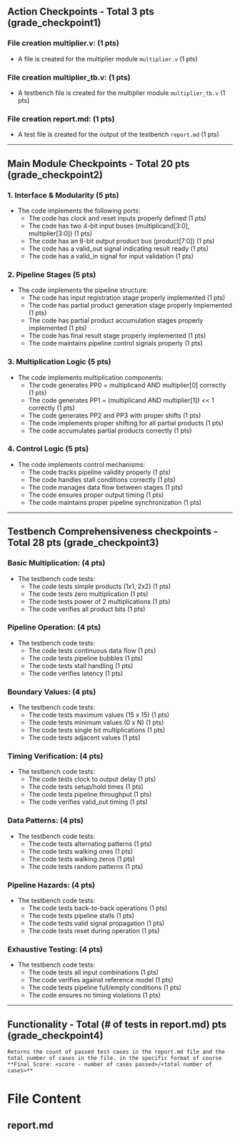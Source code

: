 ## Action Checkpoints - Total 3 pts (grade_checkpoint1)

### File creation multiplier.v: (1 pts)
   - A file is created for the multiplier module `multiplier.v` (1 pts)

### File creation multiplier_tb.v: (1 pts)
   - A testbench file is created for the multiplier module `multiplier_tb.v` (1 pts)

### File creation report.md: (1 pts)
   - A test file is created for the output of the testbench `report.md` (1 pts)

---

## Main Module Checkpoints - Total 20 pts (grade_checkpoint2)

### 1. Interface & Modularity (5 pts)
   - The code implements the following ports:
     - The code has clock and reset inputs properly defined (1 pts)
     - The code has two 4-bit input buses (multiplicand[3:0], multiplier[3:0]) (1 pts)
     - The code has an 8-bit output product bus (product[7:0]) (1 pts)
     - The code has a valid_out signal indicating result ready (1 pts)
     - The code has a valid_in signal for input validation (1 pts)

### 2. Pipeline Stages (5 pts)
   - The code implements the pipeline structure:
     - The code has input registration stage properly implemented (1 pts)
     - The code has partial product generation stage properly implemented (1 pts)
     - The code has partial product accumulation stages properly implemented (1 pts)
     - The code has final result stage properly implemented (1 pts)
     - The code maintains pipeline control signals properly (1 pts)

### 3. Multiplication Logic (5 pts)
   - The code implements multiplication components:
     - The code generates PP0 = multiplicand AND multiplier[0] correctly (1 pts)
     - The code generates PP1 = (multiplicand AND multiplier[1]) << 1 correctly (1 pts)
     - The code generates PP2 and PP3 with proper shifts (1 pts)
     - The code implements proper shifting for all partial products (1 pts)
     - The code accumulates partial products correctly (1 pts)

### 4. Control Logic (5 pts)
   - The code implements control mechanisms:
     - The code tracks pipeline validity properly (1 pts)
     - The code handles stall conditions correctly (1 pts)
     - The code manages data flow between stages (1 pts)
     - The code ensures proper output timing (1 pts)
     - The code maintains proper pipeline synchronization (1 pts)

---

## Testbench Comprehensiveness checkpoints - Total 28 pts (grade_checkpoint3)

### Basic Multiplication: (4 pts)
   - The testbench code tests:
     - The code tests simple products (1x1, 2x2) (1 pts)
     - The code tests zero multiplication (1 pts)
     - The code tests power of 2 multiplications (1 pts)
     - The code verifies all product bits (1 pts)

### Pipeline Operation: (4 pts)
   - The testbench code tests:
     - The code tests continuous data flow (1 pts)
     - The code tests pipeline bubbles (1 pts)
     - The code tests stall handling (1 pts)
     - The code verifies latency (1 pts)

### Boundary Values: (4 pts)
   - The testbench code tests:
     - The code tests maximum values (15 x 15) (1 pts)
     - The code tests minimum values (0 x N) (1 pts)
     - The code tests single bit multiplications (1 pts)
     - The code tests adjacent values (1 pts)

### Timing Verification: (4 pts)
   - The testbench code tests:
     - The code tests clock to output delay (1 pts)
     - The code tests setup/hold times (1 pts)
     - The code tests pipeline throughput (1 pts)
     - The code verifies valid_out timing (1 pts)

### Data Patterns: (4 pts)
   - The testbench code tests:
     - The code tests alternating patterns (1 pts)
     - The code tests walking ones (1 pts)
     - The code tests walking zeros (1 pts)
     - The code tests random patterns (1 pts)

### Pipeline Hazards: (4 pts)
   - The testbench code tests:
     - The code tests back-to-back operations (1 pts)
     - The code tests pipeline stalls (1 pts)
     - The code tests valid signal propagation (1 pts)
     - The code tests reset during operation (1 pts)

### Exhaustive Testing: (4 pts)
   - The testbench code tests:
     - The code tests all input combinations (1 pts)
     - The code verifies against reference model (1 pts)
     - The code tests pipeline full/empty conditions (1 pts)
     - The code ensures no timing violations (1 pts)

---

## Functionality - Total (# of tests in report.md) pts (grade_checkpoint4)
    Returns the count of passed test cases in the report.md file and the total number of cases in the file. in the specific format of course **Final Score: <score - number of cases passed>/<total number of cases>**

# File Content

## report.md